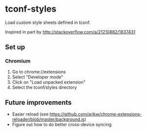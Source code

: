 # tconf-styles

Load custom style sheets defined in tconf.

Inspired in part by http://stackoverflow.com/a/21210882/1837431

## Set up

### Chromium

1. Go to chrome://extensions
2. Select "Developer mode"
3. Click on "Load unpacked extension"
4. Select the tconf/styles directory

## Future improvements

- Easier reload (see https://github.com/arikw/chrome-extensions-reloader/blob/master/background.js)
- Figure out how to do better cross-device syncing
